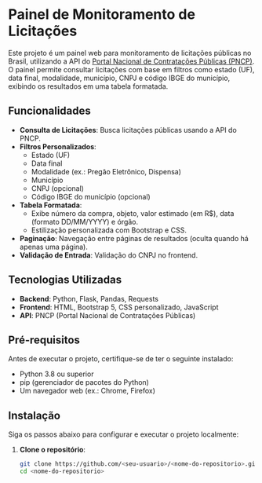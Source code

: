 # Painel de Monitoramento de Licitações

Este projeto é um painel web para monitoramento de licitações públicas no Brasil, utilizando a API do [Portal Nacional de Contratações Públicas (PNCP)](https://pncp.gov.br/). O painel permite consultar licitações com base em filtros como estado (UF), data final, modalidade, município, CNPJ e código IBGE do município, exibindo os resultados em uma tabela formatada.

## Funcionalidades

- **Consulta de Licitações**: Busca licitações públicas usando a API do PNCP.
- **Filtros Personalizados**:
  - Estado (UF)
  - Data final
  - Modalidade (ex.: Pregão Eletrônico, Dispensa)
  - Município
  - CNPJ (opcional)
  - Código IBGE do município (opcional)
- **Tabela Formatada**:
  - Exibe número da compra, objeto, valor estimado (em R$), data (formato DD/MM/YYYY) e órgão.
  - Estilização personalizada com Bootstrap e CSS.
- **Paginação**: Navegação entre páginas de resultados (oculta quando há apenas uma página).
- **Validação de Entrada**: Validação do CNPJ no frontend.

## Tecnologias Utilizadas

- **Backend**: Python, Flask, Pandas, Requests
- **Frontend**: HTML, Bootstrap 5, CSS personalizado, JavaScript
- **API**: PNCP (Portal Nacional de Contratações Públicas)

## Pré-requisitos

Antes de executar o projeto, certifique-se de ter o seguinte instalado:

- Python 3.8 ou superior
- pip (gerenciador de pacotes do Python)
- Um navegador web (ex.: Chrome, Firefox)

## Instalação

Siga os passos abaixo para configurar e executar o projeto localmente:

1. **Clone o repositório**:
   ```bash
   git clone https://github.com/<seu-usuario>/<nome-do-repositorio>.git
   cd <nome-do-repositorio>